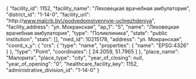 {
    "facility_id": 1152,
    "facility_name": "Ляховецкая врачебная амбулатория",
    "district_id": "1-14-0",
    "facility_url": "http:\/\/www.malcrb.by\/podvedomstvennyie-uchrezhdeniya",
    "facility_address": "ул. Мокранская",
    "ap_1": "5",
    "name": "Ляховецкая врачебная амбулатория",
    "type": "Поликлиника",
    "state": "public institution",
    "stats": [],
    "med_id": 10215178,
    "address": "ул. Мокранская",
    "coord_x_y": {
        "crs": {
            "type": "name",
            "properties": {
                "name": "EPSG:4326"
            }
        },
        "type": "Point",
        "coordinates": [
            24.2059,
            51.7965
        ]
    },
    "place_name": "Малорита",
    "place_type": "city",
    "year_of_closing": null,
    "year_of_opening": "0",
    "healthcare_facility_key": 1152,
    "administrative_division_id": "1-14-0"
}